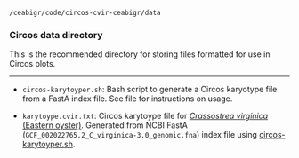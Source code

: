 `/ceabigr/code/circos-cvir-ceabigr/data`

### Circos data directory

This is the recommended directory for storing files formatted for use in Circos plots.

---

- `circos-karytoyper.sh`: Bash script to generate a Circos karyotype file from a FastA index file. See file for instructions on usage.

- `karytoype.cvir.txt`: Circos karytoype file for [_Crassostrea virginica_ (Eastern oyster)](https://en.wikipedia.org/wiki/Eastern_oyster). Generated from NCBI FastA (`GCF_002022765.2_C_virginica-3.0_genomic.fna`) index file using [circos-karytoyper.sh]().